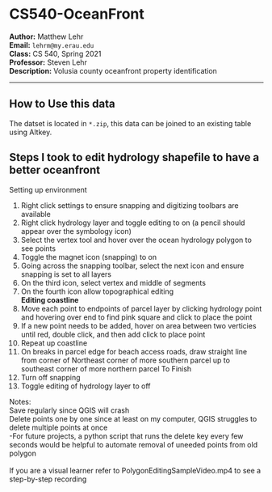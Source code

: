 # CS540-OceanFront
**Author:** Matthew Lehr<br>
**Email:** `lehrm@my.erau.edu`<br>
**Class:** CS 540, Spring 2021<br>
**Professor:** Steven Lehr<br>
**Description:** Volusia county oceanfront property identification<br>

---

## How to Use this data
The datset is located in `*.zip`, this data can be joined to an existing table using Altkey.
  

## Steps I took to edit hydrology shapefile to have a better oceanfront
Setting up environment<br>
1. Right click settings to ensure snapping and digitizing toolbars are available
2. Right click hydrology layer and toggle editing to on (a pencil should appear over the symbology icon)
3. Select the vertex tool and hover over the ocean hydrology polygon to see points
4. Toggle the magnet icon (snapping) to on
5. Going across the snapping toolbar, select the next icon and ensure snapping is set to all layers
6. On the third icon, select vertex and middle of segments 
7. On the fourth icon allow topographical editing<br>
**Editing coastline**
8. Move each point to endpoints of parcel layer by clicking hydrology point and hovering over end to find pink square and click to place the point
9. If a new point needs to be added, hover on area between two verticies until red, double click, and then add click to place point
10. Repeat up coastline
11. On breaks in parcel edge for beach access roads, draw straight line from corner of Northeast corner of more southern parcel up to southeast corner of more northern parcel
To Finish
12. Turn off snapping 
13. Toggle editing of hydrology layer to off

Notes:<br>
Save regularly since QGIS will crash<br>
Delete points one by one since at least on my computer, QGIS struggles to delete multiple points at once<br>
  -For future projects, a python script that runs the delete key every few seconds would be helpful to automate removal of uneeded points from old polygon<br><br>
If you are a visual learner refer to PolygonEditingSampleVideo.mp4 to see a step-by-step recording

  
